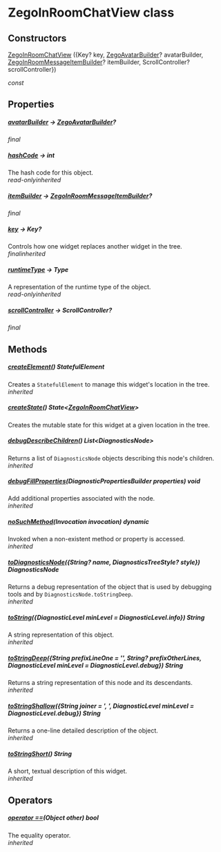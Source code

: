


# ZegoInRoomChatView class













## Constructors

[ZegoInRoomChatView](../zego_uikit_prebuilt_live_audio_room/ZegoInRoomChatView/ZegoInRoomChatView.md) ({Key? key, [ZegoAvatarBuilder](../zego_uikit_prebuilt_live_audio_room/ZegoAvatarBuilder.md)? avatarBuilder, [ZegoInRoomMessageItemBuilder](../zego_uikit_prebuilt_live_audio_room/ZegoInRoomMessageItemBuilder.md)? itemBuilder, ScrollController? scrollController})

  _const_ 


## Properties

##### [avatarBuilder](../zego_uikit_prebuilt_live_audio_room/ZegoInRoomChatView/avatarBuilder.md) &#8594; [ZegoAvatarBuilder](../zego_uikit_prebuilt_live_audio_room/ZegoAvatarBuilder.md)?



  
_<span class="feature">final</span>_



##### [hashCode](../zego_uikit_prebuilt_live_audio_room/ZegoInRoomChatView/hashCode.md) &#8594; int



The hash code for this object.  
_<span class="feature">read-only</span><span class="feature">inherited</span>_



##### [itemBuilder](../zego_uikit_prebuilt_live_audio_room/ZegoInRoomChatView/itemBuilder.md) &#8594; [ZegoInRoomMessageItemBuilder](../zego_uikit_prebuilt_live_audio_room/ZegoInRoomMessageItemBuilder.md)?



  
_<span class="feature">final</span>_



##### [key](../zego_uikit_prebuilt_live_audio_room/ZegoInRoomChatView/key.md) &#8594; Key?



Controls how one widget replaces another widget in the tree.  
_<span class="feature">final</span><span class="feature">inherited</span>_



##### [runtimeType](../zego_uikit_prebuilt_live_audio_room/ZegoInRoomChatView/runtimeType.md) &#8594; Type



A representation of the runtime type of the object.  
_<span class="feature">read-only</span><span class="feature">inherited</span>_



##### [scrollController](../zego_uikit_prebuilt_live_audio_room/ZegoInRoomChatView/scrollController.md) &#8594; ScrollController?



  
_<span class="feature">final</span>_





## Methods

##### [createElement](../zego_uikit_prebuilt_live_audio_room/ZegoInRoomChatView/createElement.md)() StatefulElement



Creates a <code>StatefulElement</code> to manage this widget's location in the tree.  
_<span class="feature">inherited</span>_



##### [createState](../zego_uikit_prebuilt_live_audio_room/ZegoInRoomChatView/createState.md)() State&lt;[ZegoInRoomChatView](../zego_uikit_prebuilt_live_audio_room/ZegoInRoomChatView-class.md)>



Creates the mutable state for this widget at a given location in the tree.  




##### [debugDescribeChildren](../zego_uikit_prebuilt_live_audio_room/ZegoInRoomChatView/debugDescribeChildren.md)() List&lt;DiagnosticsNode>



Returns a list of <code>DiagnosticsNode</code> objects describing this node's
children.  
_<span class="feature">inherited</span>_



##### [debugFillProperties](../zego_uikit_prebuilt_live_audio_room/ZegoInRoomChatView/debugFillProperties.md)(DiagnosticPropertiesBuilder properties) void



Add additional properties associated with the node.  
_<span class="feature">inherited</span>_



##### [noSuchMethod](../zego_uikit_prebuilt_live_audio_room/ZegoInRoomChatView/noSuchMethod.md)(Invocation invocation) dynamic



Invoked when a non-existent method or property is accessed.  
_<span class="feature">inherited</span>_



##### [toDiagnosticsNode](../zego_uikit_prebuilt_live_audio_room/ZegoInRoomChatView/toDiagnosticsNode.md)({String? name, DiagnosticsTreeStyle? style}) DiagnosticsNode



Returns a debug representation of the object that is used by debugging
tools and by <code>DiagnosticsNode.toStringDeep</code>.  
_<span class="feature">inherited</span>_



##### [toString](../zego_uikit_prebuilt_live_audio_room/ZegoInRoomChatView/toString.md)({DiagnosticLevel minLevel = DiagnosticLevel.info}) String



A string representation of this object.  
_<span class="feature">inherited</span>_



##### [toStringDeep](../zego_uikit_prebuilt_live_audio_room/ZegoInRoomChatView/toStringDeep.md)({String prefixLineOne = '', String? prefixOtherLines, DiagnosticLevel minLevel = DiagnosticLevel.debug}) String



Returns a string representation of this node and its descendants.  
_<span class="feature">inherited</span>_



##### [toStringShallow](../zego_uikit_prebuilt_live_audio_room/ZegoInRoomChatView/toStringShallow.md)({String joiner = ', ', DiagnosticLevel minLevel = DiagnosticLevel.debug}) String



Returns a one-line detailed description of the object.  
_<span class="feature">inherited</span>_



##### [toStringShort](../zego_uikit_prebuilt_live_audio_room/ZegoInRoomChatView/toStringShort.md)() String



A short, textual description of this widget.  
_<span class="feature">inherited</span>_





## Operators

##### [operator ==](../zego_uikit_prebuilt_live_audio_room/ZegoInRoomChatView/operator_equals.md)(Object other) bool



The equality operator.  
_<span class="feature">inherited</span>_















